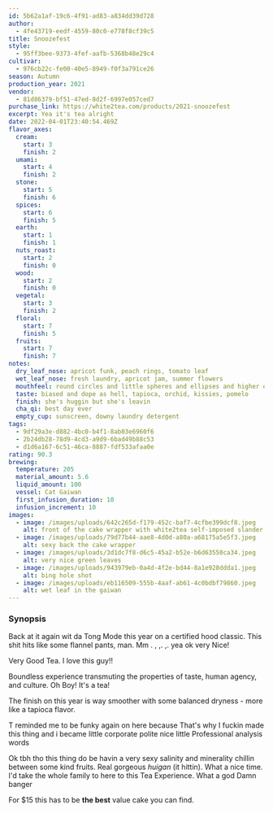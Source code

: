 ```yaml
---
id: 5b62a1af-19c6-4f91-ad83-a834dd39d728
author:
  - 4fe43719-eedf-4559-80c0-e778f8cf39c5
title: Snoozefest
style:
  - 95ff3bee-9373-4fef-aafb-5368b48e29c4
cultivar:
  - 976cb22c-fe00-40e5-8949-f0f3a791ce26
season: Autumn
production_year: 2021
vendor:
  - 81d86379-bf51-47ed-8d2f-6997e057ced7
purchase_link: https://white2tea.com/products/2021-snoozefest
excerpt: Yea it's tea alright
date: 2022-04-01T23:40:54.469Z
flavor_axes:
  cream:
    start: 3
    finish: 2
  umami:
    start: 4
    finish: 2
  stone:
    start: 5
    finish: 6
  spices:
    start: 6
    finish: 5
  earth:
    start: 1
    finish: 1
  nuts_roast:
    start: 2
    finish: 0
  wood:
    start: 2
    finish: 0
  vegetal:
    start: 3
    finish: 2
  floral:
    start: 7
    finish: 5
  fruits:
    start: 7
    finish: 7
notes:
  dry_leaf_nose: apricot funk, peach rings, tomato leaf
  wet_leaf_nose: fresh laundry, apricot jam, summer flowers
  mouthfeel: round circles and little spheres and ellipses and higher order figures
  taste: biased and dope as hell, tapioca, orchid, kissies, pomelo
  finish: she's huggin but she's leavin
  cha_qi: best day ever
  empty_cup: sunscreen, downy laundry detergent
tags:
  - 9df29a3e-d882-4bc0-b4f1-8ab03e6960f6
  - 2b24db28-78d9-4cd3-a9d9-6bad49b88c53
  - d1d6a167-6c51-46ca-8887-fdf533afaa0e
rating: 90.3
brewing:
  temperature: 205
  material_amount: 5.6
  liquid_amount: 100
  vessel: Cat Gaiwan
  first_infusion_duration: 10
  infusion_increment: 10
images:
  - image: /images/uploads/642c265d-f179-452c-baf7-4cfbe399dcf8.jpeg
    alt: front of the cake wrapper with white2tea self-imposed slander written on it
  - image: /images/uploads/79d77b44-aae8-4d0d-a80a-a68175a5e5f3.jpeg
    alt: sexy back the cake wrapper
  - image: /images/uploads/3d1dc7f8-d6c5-45a2-b52e-b6d63550ca34.jpeg
    alt: very nice green leaves
  - image: /images/uploads/943979eb-0a4d-4f2e-bd44-8a1e928ddda1.jpeg
    alt: bing hole shot
  - image: /images/uploads/eb116509-555b-4aaf-ab61-4c0bdbf79860.jpeg
    alt: wet leaf in the gaiwan
---
```

### Synopsis

Back at it again wit da Tong Mode this year on a certified hood classic. This shit hits like some flannel pants, man. Mm . , ,. ,.  yea ok very Nice!

Very Good Tea. I love this guy!!

Boundless experience transmuting the properties of taste, human agency, and culture. Oh Boy! It's a  tea!

The finish on this year is way smoother with some balanced dryness - more like a tapioca flavor.

T reminded me to be funky again on here because That's why I fuckin made this thing and i became little corporate polite nice little Professional analysis words

Ok tbh tho this thing do be havin a very sexy salinity and minerality chillin between some kind fruits. Real gorgeous *huigan* (it hittin). What a nice time. I'd take the whole family to here to this Tea Experience. What a god Damn banger

For $15 this has to be **the best** value cake you can find.
